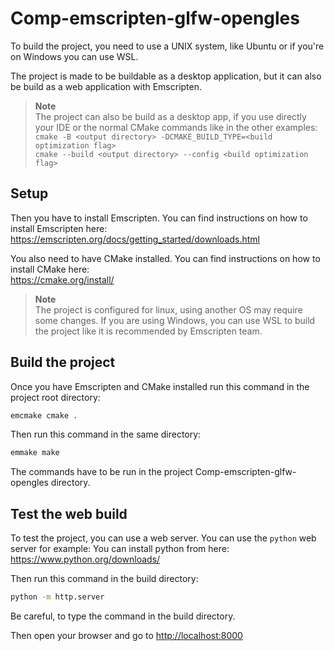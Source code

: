 # Comp-emscripten-glfw-opengles

To build the project, you need to use a UNIX system, like Ubuntu or if you're on Windows you can use WSL.

The project is made to be buildable as a desktop application, but it can also be build as a web application with
Emscripten.

> **Note**  
> The project can also be build as a desktop app, if you use directly your IDE or the normal CMake commands like
> in the other examples:
> `cmake -B <output directory> -DCMAKE_BUILD_TYPE=<build optimization flag>`  
> `cmake --build <output directory> --config <build optimization flag>`

## Setup

Then you have to install Emscripten. You can find
instructions on how to install Emscripten here:  
<https://emscripten.org/docs/getting_started/downloads.html>

You also need to have CMake installed. You can find instructions on how to
install CMake here:  
<https://cmake.org/install/>

> **Note**  
> The project is configured for linux, using another OS may require some changes.
> If you are using Windows, you can use WSL to build the project like it is recommended by Emscripten team.

## Build the project

Once you have Emscripten and CMake installed run this command in the project root directory:

```bash
emcmake cmake .
```

Then run this command in the same directory:

```bash
emmake make
```

The commands have to be run in the project Comp-emscripten-glfw-opengles directory.

## Test the web build

To test the project, you can use a web server. You can use the `python` web server for example:
You can install python from here: <https://www.python.org/downloads/>

Then run this command in the build directory:

```bash
python -m http.server
```

Be careful, to type the command in the build directory.

Then open your browser and go to <http://localhost:8000>
